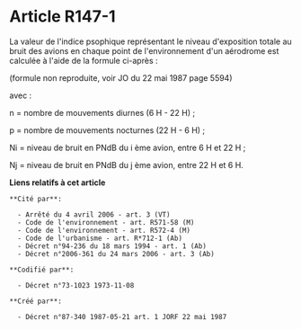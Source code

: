 # Article R147-1

La valeur de l'indice psophique représentant le niveau d'exposition totale au bruit des avions en chaque point de
l'environnement d'un aérodrome est calculée à l'aide de la formule ci-après :

(formule non reproduite, voir JO du 22 mai 1987 page 5594)

avec :

n = nombre de mouvements diurnes (6 H - 22 H) ;

p = nombre de mouvements nocturnes (22 H - 6 H) ;

Ni = niveau de bruit en PNdB du i ème avion, entre 6 H et 22 H ;

Nj = niveau de bruit en PNdB du j ème avion, entre 22 H et 6 H.

**Liens relatifs à cet article**

	**Cité par**:

	  - Arrêté du 4 avril 2006 - art. 3 (VT)
	  - Code de l'environnement - art. R571-58 (M)
	  - Code de l'environnement - art. R572-4 (M)
	  - Code de l'urbanisme - art. R*712-1 (Ab)
	  - Décret n°94-236 du 18 mars 1994 - art. 1 (Ab)
	  - Décret n°2006-361 du 24 mars 2006 - art. 3 (Ab)

	**Codifié par**:

	  - Décret n°73-1023 1973-11-08

	**Créé par**:

	  - Décret n°87-340 1987-05-21 art. 1 JORF 22 mai 1987

